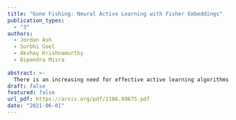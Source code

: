 ```yaml
---
title: "Gone Fishing: Neural Active Learning with Fisher Embeddings"
publication_types:
  - "3"
authors:
  - Jordan Ash
  - Surbhi Goel
  - Akshay Krishnamurthy
  - Dipendra Misra
 
abstract: >-
  There is an increasing need for effective active learning algorithms that are compatible with deep neural networks. While there are many classic, well-studied sample selection methods, the non-convexity and varying internal representation of neural models make it unclear how to extend these approaches. This article introduces BAIT, a practical, tractable, and high-performing active learning algorithm for neural networks that addresses these concerns. BAIT draws inspiration from the theoretical analysis of maximum likelihood estimators (MLE) for parametric models. It selects batches of samples by optimizing a bound on the MLE error in terms of the Fisher information, which we show can be implemented efficiently at scale by exploiting linear-algebraic structure especially amenable to execution on modern hardware. Our experiments show that BAIT outperforms the previous state of the art on both classification and regression problems, and is flexible enough to be used with a variety of model architectures.
draft: false
featured: false
url_pdf: https://arxiv.org/pdf/2106.09675.pdf
date: "2021-06-01"
---
```

